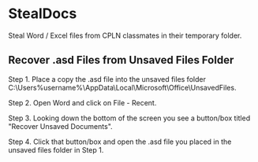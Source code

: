 # StealDocs
Steal Word / Excel files from CPLN classmates in their temporary folder.


## Recover .asd Files from Unsaved Files Folder

Step 1. Place a copy the .asd file into the unsaved files folder C:\Users\%username%\AppData\Local\Microsoft\Office\UnsavedFiles.

Step 2. Open Word and click on File - Recent.

Step 3. Looking down the bottom of the screen you see a button/box titled "Recover Unsaved Documents".

Step 4. Click that button/box and open the .asd file you placed in the unsaved files folder in Step 1.
